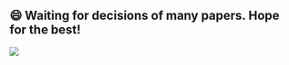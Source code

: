 ## 😄 Waiting for decisions of many papers. Hope for the best!
<img align="middle" src="https://github-readme-stats.vercel.app/api?username=SY-Xuan&show_icons=true&theme=onedark&count_private=true" />

<!-- ### Hi there 👋 -->

<!--
**SY-Xuan/SY-Xuan** is a ✨ _special_ ✨ repository because its `README.md` (this file) appears on your GitHub profile.

Here are some ideas to get you started:

- 🔭 I’m currently working on ...
- 🌱 I’m currently learning ...
- 👯 I’m looking to collaborate on ...
- 🤔 I’m looking for help with ...
- 💬 Ask me about ...
- 📫 How to reach me: ...
- 😄 Pronouns: ...
- ⚡ Fun fact: ...
-->


